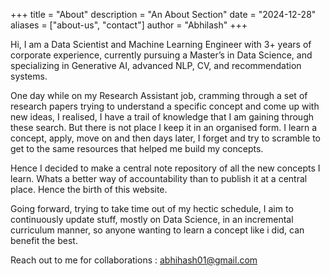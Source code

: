 +++
title = "About"
description = "An About Section"
date = "2024-12-28"
aliases = ["about-us", "contact"]
author = "Abhilash"
+++

Hi, I am a Data Scientist and Machine Learning Engineer with 3+ years of corporate experience, currently pursuing a Master’s in Data Science, and specializing in Generative AI, advanced NLP, CV, and recommendation systems.

One day while on my Research Assistant job, cramming through a set of research papers trying to understand a specific concept and come up with new ideas, I realised, I have a trail of knowledge that I am gaining through these search. But there is not place I keep it in an organised form. I learn a concept, apply, move on and then days later, I forget and try to scramble to get to the same resources that helped me build my concepts. 

Hence I decided to make a central note repository of all the new concepts I learn. Whats a better way of accountability than to publish it at a central place. Hence the birth of this website. 

Going forward, trying to take time out of my hectic schedule, I aim to continuously update stuff, mostly on Data Science, in an incremental curriculum manner, so anyone wanting to learn a concept like i did, can benefit the best. 

Reach out to me for collaborations : abhihash01@gmail.com

